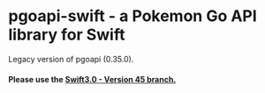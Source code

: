 # pgoapi-swift - a Pokemon Go API library for Swift

Legacy version of pgoapi (0.35.0).

#### Please use the [Swift3.0 - Version 45 branch.](https://github.com/lsapan/pgoapi-swift/tree/Swift3.0---Version-45)
